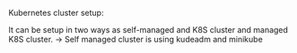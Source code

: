 Kubernetes cluster setup:

It can be setup in two ways as self-managed and K8S cluster and managed K8S cluster.
-> Self managed cluster is using kudeadm and minikube
